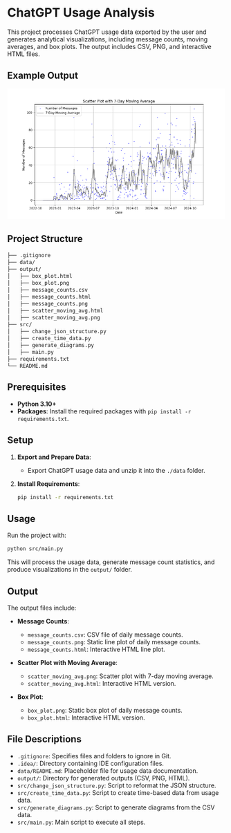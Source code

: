 # ChatGPT Usage Analysis

This project processes ChatGPT usage data exported by the user and generates analytical visualizations, including message counts, moving averages, and box plots. The output includes CSV, PNG, and interactive HTML files.

## Example Output

![ChatGPT Usage](./output/scatter_moving_avg.png)

## Project Structure

```
├── .gitignore
├── data/
├── output/
│   ├── box_plot.html
│   ├── box_plot.png
│   ├── message_counts.csv
│   ├── message_counts.html
│   ├── message_counts.png
│   ├── scatter_moving_avg.html
│   ├── scatter_moving_avg.png
├── src/
│   ├── change_json_structure.py
│   ├── create_time_data.py
│   ├── generate_diagrams.py
│   ├── main.py
├── requirements.txt
└── README.md
```

## Prerequisites

- **Python 3.10+**
- **Packages**: Install the required packages with `pip install -r requirements.txt`.

## Setup

1. **Export and Prepare Data**: 
   - Export ChatGPT usage data and unzip it into the `./data` folder.
   
2. **Install Requirements**:
   ```bash
   pip install -r requirements.txt
   ```

## Usage

Run the project with:
```bash
python src/main.py
```

This will process the usage data, generate message count statistics, and produce visualizations in the `output/` folder.

## Output

The output files include:

- **Message Counts**:
    - `message_counts.csv`: CSV file of daily message counts.
    - `message_counts.png`: Static line plot of daily message counts.
    - `message_counts.html`: Interactive HTML line plot.

- **Scatter Plot with Moving Average**:
    - `scatter_moving_avg.png`: Scatter plot with 7-day moving average.
    - `scatter_moving_avg.html`: Interactive HTML version.

- **Box Plot**:
    - `box_plot.png`: Static box plot of daily message counts.
    - `box_plot.html`: Interactive HTML version.

## File Descriptions

- `.gitignore`: Specifies files and folders to ignore in Git.
- `.idea/`: Directory containing IDE configuration files.
- `data/README.md`: Placeholder file for usage data documentation.
- `output/`: Directory for generated outputs (CSV, PNG, HTML).
- `src/change_json_structure.py`: Script to reformat the JSON structure.
- `src/create_time_data.py`: Script to create time-based data from usage data.
- `src/generate_diagrams.py`: Script to generate diagrams from the CSV data.
- `src/main.py`: Main script to execute all steps.

